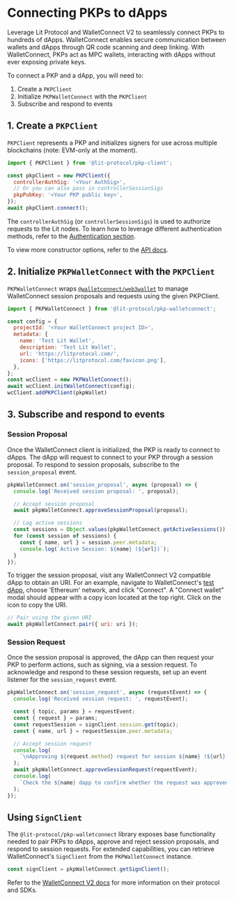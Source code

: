 # Connecting PKPs to dApps

Leverage Lit Protocol and WalletConnect V2 to seamlessly connect PKPs to hundreds of dApps. WalletConnect enables secure communication between wallets and dApps through QR code scanning and deep linking. With WalletConnect, PKPs act as MPC wallets, interacting with dApps without ever exposing private keys.

To connect a PKP and a dApp, you will need to:

1. Create a `PKPClient`
2. Initialize `PKPWalletConnect` with the `PKPClient`
3. Subscribe and respond to events

## 1. Create a `PKPClient`

`PKPClient` represents a PKP and initializes signers for use across multiple blockchains (note: EVM-only at the moment).

```js
import { PKPClient } from '@lit-protocol/pkp-client';

const pkpClient = new PKPClient({
  controllerAuthSig: '<Your AuthSig>',
  // Or you can also pass in controllerSessionSigs
  pkpPubKey: '<Your PKP public key>',
});
await pkpClient.connect();
```

The `controllerAuthSig` (or `controllerSessionSigs`) is used to authorize requests to the Lit nodes. To learn how to leverage different authentication methods, refer to the [Authentication section](../sdk/explanation/authentication/overview).

To view more constructor options, refer to the [API docs](https://js-sdk.litprotocol.com/interfaces/types_src.PKPClientProp.html).

## 2. Initialize `PKPWalletConnect` with the `PKPClient`

`PKPWalletConnect` wraps [`@walletconnect/web3wallet`](https://docs.walletconnect.com/2.0/web/web3wallet/wallet-usage) to manage WalletConnect session proposals and requests using the given PKPClient.

```js
import { PKPWalletConnect } from '@lit-protocol/pkp-walletconnect';

const config = {
  projectId: '<Your WalletConnect project ID>',
  metadata: {
    name: 'Test Lit Wallet',
    description: 'Test Lit Wallet',
    url: 'https://litprotocol.com/',
    icons: ['https://litprotocol.com/favicon.png'],
  },
};
const wcClient = new PKPWalletConnect();
await wcClient.initWalletConnect(config);
wcClient.addPKPClient(pkpWallet)
```

## 3. Subscribe and respond to events

### Session Proposal

Once the WalletConnect client is initialized, the PKP is ready to connect to dApps. The dApp will request to connect to your PKP through a session proposal. To respond to session proposals, subscribe to the `session_proposal` event.

```js
pkpWalletConnect.on('session_proposal', async (proposal) => {
  console.log('Received session proposal: ', proposal);

  // Accept session proposal
  await pkpWalletConnect.approveSessionProposal(proposal);

  // Log active sessions
  const sessions = Object.values(pkpWalletConnect.getActiveSessions());
  for (const session of sessions) {
    const { name, url } = session.peer.metadata;
    console.log(`Active Session: ${name} (${url})`);
  }
});
```

To trigger the session proposal, visit any WalletConnect V2 compatible dApp to obtain an URI. For an example, navigate to WalletConnect's [test dApp](https://react-app.walletconnect.com/), choose 'Ethereum' network, and click "Connect". A "Connect wallet" modal should appear with a copy icon located at the top right. Click on the icon to copy the URI.

```js
// Pair using the given URI
await pkpWalletConnect.pair({ uri: uri });
```

### Session Request

Once the session proposal is approved, the dApp can then request your PKP to perform actions, such as signing, via a session request. To acknowledge and respond to these session requests, set up an event listener for the `session_request` event.

```js
pkpWalletConnect.on('session_request', async (requestEvent) => {
  console.log('Received session request: ', requestEvent);

  const { topic, params } = requestEvent;
  const { request } = params;
  const requestSession = signClient.session.get(topic);
  const { name, url } = requestSession.peer.metadata;

  // Accept session request
  console.log(
    `\nApproving ${request.method} request for session ${name} (${url})...\n`
  );
  await pkpWalletConnect.approveSessionRequest(requestEvent);
  console.log(
    `Check the ${name} dapp to confirm whether the request was approved`
  );
});
```

## Using `SignClient`

The `@lit-protocol/pkp-walletconnect` library exposes base functionality needed to pair PKPs to dApps, approve and reject session proposals, and respond to session requests. For extended capabilities, you can retrieve WalletConnect's `SignClient` from the `PKPWalletConnect` instance.

```js
const signClient = pkpWalletConnect.getSignClient();
```

Refer to the [WalletConnect V2 docs](https://docs.walletconnect.com/2.0/) for more information on their protocol and SDKs.

